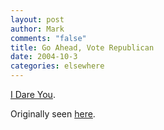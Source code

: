 ```yaml
--- 
layout: post
author: Mark
comments: "false"
title: Go Ahead, Vote Republican
date: 2004-10-3
categories: elsewhere
---
```

<a href="http://zanshin.net/images/gopconstrm.mov" title="Scare Tactics">I Dare You</a>.

Originally seen <a href="http://home.earthlink.net/~houval/gopconstrm.mov" title="GOP Out Takes">here</a>.
